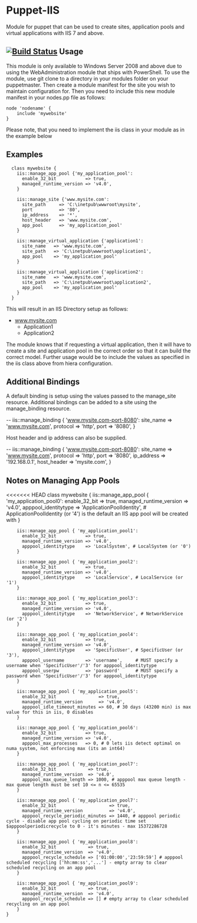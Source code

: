 Puppet-IIS
============================

Module for puppet that can be used to create sites, application pools and virtual applications with IIS 7 and above.

[![Build Status](https://travis-ci.org/voxpupuli/puppet-iis.svg?branch=master)](https://travis-ci.org/voxpupuli/puppet-iis)
Usage
--
This module is only available to Windows Server 2008 and above due to using the WebAdministration module that ships with PowerShell. To use the module, use git clone to a directory in your modules folder on your puppetmaster. Then create a module manifest for the site you wish to maintain configuration for. Then you need to include this new module manifest in your nodes.pp file as follows:

    node 'nodename' {
        include 'mywebsite'
    }

Please note, that you need to implement the iis class in your module as in the example below

Examples
--
      class mywebsite {
        iis::manage_app_pool {'my_application_pool':
          enable_32_bit           => true,
          managed_runtime_version => 'v4.0',
        }

        iis::manage_site {'www.mysite.com':
          site_path     => 'C:\inetpub\wwwroot\mysite',
          port          => '80',
          ip_address    => '*',
          host_header   => 'www.mysite.com',
          app_pool      => 'my_application_pool'
        }

        iis::manage_virtual_application {'application1':
          site_name   => 'www.mysite.com',
          site_path   => 'C:\inetpub\wwwroot\application1',
          app_pool    => 'my_application_pool'
        }

        iis::manage_virtual_application {'application2':
          site_name   => 'www.mysite.com',
          site_path   => 'C:\inetpub\wwwroot\application2',
          app_pool    => 'my_application_pool'
        }
      }

This will result in an IIS Directory setup as follows:

* www.mysite.com
  * Application1
  * Application2

The module knows that if requesting a virtual application, then it will have to create a site and application pool in the correct order so that it can build the correct model. Further usage would be to include the values as specified in the iis class above from hiera configuration.

Additional Bindings
--
A default binding is setup using the values passed to the manage_site resource.
Additional bindings can be added to a site using the manage_binding resource.

--
    iis::manage_binding { 'www.mysite.com-port-8080':
      site_name => 'www.mysite.com',
      protocol  => 'http',
      port      => '8080',
    }

Host header and ip address can also be supplied.

--
    iis::manage_binding { 'www.mysite.com-port-8080':
      site_name   => 'www.mysite.com',
      protocol    => 'http',
      port        => '8080',
      ip_address  => '192.168.0.1',
      host_header => 'mysite.com',
    }

Notes on Managing App Pools
--

<<<<<<< HEAD
    class mywebsite {
        iis::manage_app_pool { 'my_application_pool0':
          enable_32_bit           => true,
          managed_runtime_version => 'v4.0',
          apppool_identitytype    => 'ApplicationPoolIdentity', # ApplicationPoolIdentity (or '4') is the default an IIS app pool will be created with
        }

        iis::manage_app_pool { 'my_application_pool1':
          enable_32_bit           => true,
          managed_runtime_version => 'v4.0',
          apppool_identitytype    => 'LocalSystem', # LocalSystem (or '0')
        }

        iis::manage_app_pool { 'my_application_pool2':
          enable_32_bit           => true,
          managed_runtime_version => 'v4.0',
          apppool_identitytype    => 'LocalService', # LocalService (or '1')
        }

        iis::manage_app_pool { 'my_application_pool3':
          enable_32_bit           => true,
          managed_runtime_version => 'v4.0',
          apppool_identitytype    => 'NetworkService', # NetworkService (or '2')
        }

        iis::manage_app_pool { 'my_application_pool4':
          enable_32_bit           => true,
          managed_runtime_version => 'v4.0',
          apppool_identitytype    => 'SpecificUser', # SpecificUser (or '3'),
          apppool_username        => 'username',     # MUST specify a username when 'SpecificUser'/'3' for apppool_identitytype
          apppool_userpw          => 'password'      # MUST specify a password when 'SpecificUser'/'3' for apppool_identitytype
        }

        iis::manage_app_pool { 'my_application_pool5':
          enable_32_bit                => true,
          managed_runtime_version      => 'v4.0',
          apppool_idle_timeout_minutes => 60, # 30 days (43200 min) is max value for this in iis, 0 disables
        }

        iis::manage_app_pool { 'my_application_pool6':
          enable_32_bit           => true,
          managed_runtime_version => 'v4.0',
          apppool_max_processes   => 0, # 0 lets iis detect optimal on numa system, not enforcing max (its an int64)
        }

        iis::manage_app_pool { 'my_application_pool7':
          enable_32_bit            => true,
          managed_runtime_version  => 'v4.0',
          apppool_max_queue_length => 1000, # apppool max queue length - max queue length must be set 10 <= n <= 65535
        }

        iis::manage_app_pool { 'my_application_pool7':
          enable_32_bit                    => true,
          managed_runtime_version          => 'v4.0',
          apppool_recycle_periodic_minutes => 1440, # apppool periodic cycle - disable app pool cycling on periodic time set $apppoolperiodicrecycle to 0 - it's minutes - max 15372286728
        }

        iis::manage_app_pool { 'my_application_pool8':
          enable_32_bit            => true,
          managed_runtime_version  => 'v4.0',
          apppool_recycle_schedule => ['01:00:00','23:59:59'] # apppool scheduled recycling ['hh:mm:ss','...'] - empty array to clear scheduled recycling on an app pool
        }

        iis::manage_app_pool { 'my_application_pool9':
          enable_32_bit            => true,
          managed_runtime_version  => 'v4.0',
          apppool_recycle_schedule => [] # empty array to clear scheduled recycling on an app pool
        }
    }
